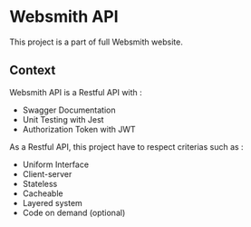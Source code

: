 # Websmith API

This project is a part of full Websmith website.

## Context

Websmith API is a Restful API with :

- Swagger Documentation
- Unit Testing with Jest
- Authorization Token with JWT

As a Restful API, this project have to respect criterias such as : 

- Uniform Interface
- Client-server
- Stateless
- Cacheable
- Layered system
- Code on demand (optional)


